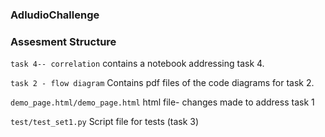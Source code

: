 ### AdludioChallenge

### Assesment Structure
`task 4-- correlation` contains a notebook addressing task 4.

`task 2 - flow diagram` Contains pdf files of the code diagrams for task 2.

`demo_page.html/demo_page.html` html file- changes made to address task 1

`test/test_set1.py` Script file for tests (task 3)

